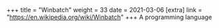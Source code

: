 +++
title = "Winbatch"
weight = 33
date = 2021-03-06
[extra]
link = "https://en.wikipedia.org/wiki/Winbatch"
+++
A programming language


